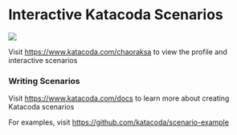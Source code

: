 # Interactive Katacoda Scenarios

[![](http://shields.katacoda.com/katacoda/chaoraksa/count.svg)](https://www.katacoda.com/chaoraksa "Get your profile on Katacoda.com")

Visit https://www.katacoda.com/chaoraksa to view the profile and interactive scenarios

### Writing Scenarios
Visit https://www.katacoda.com/docs to learn more about creating Katacoda scenarios

For examples, visit https://github.com/katacoda/scenario-example
